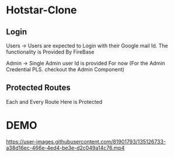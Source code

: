 # Hotstar-Clone

## Login
 
Users -> Users are expected to Login with their Google mail Id. The functionality is Provided By FireBase

Admin -> Single Admin user Id is provided For now (For the Admin Credential PLS. checkout the Admin Component)

## Protected Routes

Each and Every Route Here is Protected 

# DEMO




https://user-images.githubusercontent.com/81901793/135126733-a38d16ec-466e-4ed4-be3e-d2c049a14c76.mp4

